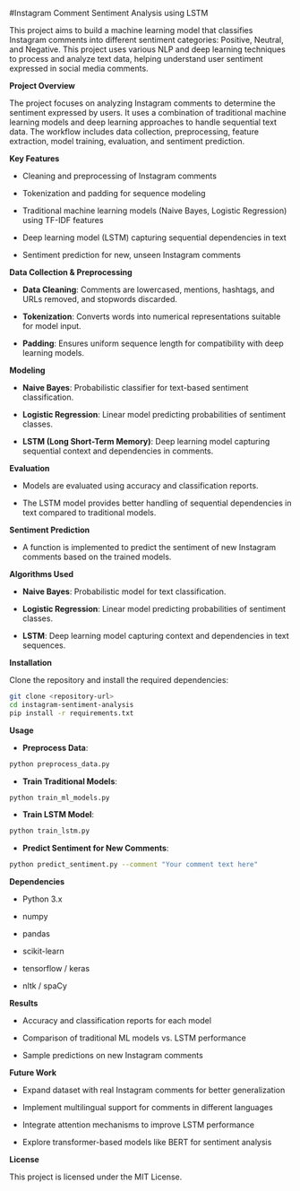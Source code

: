 #Instagram Comment Sentiment Analysis using LSTM

This project aims to build a machine learning model that classifies Instagram comments into different sentiment categories: Positive, Neutral, and Negative. This project uses various NLP and deep learning techniques to process and analyze text data, helping understand user sentiment expressed in social media comments.

**Project Overview**

The project focuses on analyzing Instagram comments to determine the sentiment expressed by users. It uses a combination of traditional machine learning models and deep learning approaches to handle sequential text data. The workflow includes data collection, preprocessing, feature extraction, model training, evaluation, and sentiment prediction.

**Key Features**

* Cleaning and preprocessing of Instagram comments

* Tokenization and padding for sequence modeling

* Traditional machine learning models (Naive Bayes, Logistic Regression) using TF-IDF features

* Deep learning model (LSTM) capturing sequential dependencies in text

* Sentiment prediction for new, unseen Instagram comments

**Data Collection & Preprocessing**

* **Data Cleaning**: Comments are lowercased, mentions, hashtags, and URLs removed, and stopwords discarded.

* **Tokenization**: Converts words into numerical representations suitable for model input.

* **Padding**: Ensures uniform sequence length for compatibility with deep learning models.

**Modeling**

* **Naive Bayes**: Probabilistic classifier for text-based sentiment classification.

* **Logistic Regression**: Linear model predicting probabilities of sentiment classes.

* **LSTM (Long Short-Term Memory)**: Deep learning model capturing sequential context and dependencies in comments.

**Evaluation**

* Models are evaluated using accuracy and classification reports.

* The LSTM model provides better handling of sequential dependencies in text compared to traditional models.

**Sentiment Prediction**

* A function is implemented to predict the sentiment of new Instagram comments based on the trained models.

**Algorithms Used**

* **Naive Bayes**: Probabilistic model for text classification.

* **Logistic Regression**: Linear model predicting probabilities of sentiment classes.

* **LSTM**: Deep learning model capturing context and dependencies in text sequences.

**Installation**

Clone the repository and install the required dependencies:

```bash
git clone <repository-url>
cd instagram-sentiment-analysis
pip install -r requirements.txt
```

**Usage**

* **Preprocess Data**:

```bash
python preprocess_data.py
```

* **Train Traditional Models**:

```bash
python train_ml_models.py
```

* **Train LSTM Model**:

```bash
python train_lstm.py
```

* **Predict Sentiment for New Comments**:

```bash
python predict_sentiment.py --comment "Your comment text here"
```

**Dependencies**

* Python 3.x

* numpy

* pandas

* scikit-learn

* tensorflow / keras

* nltk / spaCy

**Results**

* Accuracy and classification reports for each model

* Comparison of traditional ML models vs. LSTM performance

* Sample predictions on new Instagram comments

**Future Work**

* Expand dataset with real Instagram comments for better generalization

* Implement multilingual support for comments in different languages

* Integrate attention mechanisms to improve LSTM performance

* Explore transformer-based models like BERT for sentiment analysis

**License**

This project is licensed under the MIT License.
